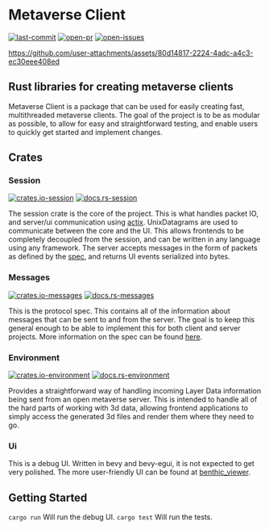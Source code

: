 # Metaverse Client
[![last-commit][last-commit-badge]][last-commit] [![open-pr][open-pr-badge]][open-pr] [![open-issues][open-issues-badge]][open-issues]

https://github.com/user-attachments/assets/80d14817-2224-4adc-a4c3-ec30eee408ed

## Rust libraries for creating metaverse clients
Metaverse Client is a package that can be used for easily creating fast, multithreaded metaverse clients. The goal of the project is to be as modular as possible, to allow for easy and straightforward testing, and enable users to quickly get started and implement changes. 

## Crates 
### Session 
[![crates.io-session][crates.io-session-badge]][crates.io-session] [![docs.rs-session][docs.rs-badge]][docs.rs-session]

The session crate is the core of the project. This is what handles packet IO, and server/ui communication using [actix](https://github.com/actix/actix). UnixDatagrams are used to communicate between the core and the UI. This allows frontends to be completely decoupled from the session, and can be written in any language using any framework. 
The server accepts messages in the form of packets as defined by the [spec](https://wiki.secondlife.com/wiki/Category:Messages), and returns UI events serialized into bytes. 
### Messages 
 [![crates.io-messages][crates.io-messages-badge]][crates.io-messages] [![docs.rs-messages][docs.rs-badge]][docs.rs-messages]

This is the protocol spec. This contains all of the information about messages that can be sent to and from the server. The goal is to keep this general enough to be able to implement this for both client and server projects. More information on the spec can be found [here](https://wiki.secondlife.com/wiki/Category:Messages). 

### Environment
[![crates.io-environment][crates.io-environment-badge]][crates.io-environment] [![docs.rs-environment][docs.rs-badge]][docs.rs-environment]

Provides a straightforward way of handling incoming Layer Data information being sent from an open metaverse server. This is intended to handle all of the hard parts of working with 3d data, allowing frontend applications to simply access the generated 3d files and render them where they need to go. 

### Ui
This is a debug UI. Written in bevy and bevy-egui, it is not expected to get very polished. The more user-friendly UI can be found at [benthic_viewer](https://github.com/benthic-mmo/benthic_viewer). 

## Getting Started 
``cargo run``
Will run the debug UI.
``cargo test`` 
Will run the tests. 



[docs.rs-badge]: https://img.shields.io/badge/docs-Docs.rs-red?&style=flat-square

[crates.io-environment-badge]: https://img.shields.io/crates/v/metaverse_environment?logo=rust&logoColor=white&style=flat-square
[crates.io-environment]: https://crates.io/crates/metaverse_environment
[docs.rs-environment]: https://docs.rs/metaverse_environment/latest/metaverse_environment/

[last-commit-badge]:https://img.shields.io/github/last-commit/benthic-mmo/metaverse_client?logo=github&style=flat-square
[last-commit]: https://github.com/benthic-mmo/metaverse_client/commits/main/

[open-pr-badge]:https://img.shields.io/github/issues-pr/benthic-mmo/metaverse_client?logo=github&style=flat-square
[open-pr]: https://github.com/benthic-mmo/metaverse_client/pulls

[open-issues-badge]:https://img.shields.io/github/issues-raw/benthic-mmo/metaverse_client?logo=github&style=flat-square
[open-issues]: https://github.com/benthic-mmo/metaverse_client/issues
[docs.rs-badge]: https://img.shields.io/badge/docs-Docs.rs-red?&style=flat-square

[crates.io-session-badge]: https://img.shields.io/crates/v/metaverse_session?logo=rust&logoColor=white&style=flat-square
[crates.io-session]: https://crates.io/crates/metaverse_messages
[docs.rs-session]: https://docs.rs/metaverse_session/latest/metaverse_session/

[crates.io-messages-badge]: https://img.shields.io/crates/v/metaverse_messages?logo=rust&logoColor=white&style=flat-square
[crates.io-messages]: https://crates.io/crates/metaverse_messages
[docs.rs-messages]: https://docs.rs/metaverse_messages/latest/metaverse_session/

[last-commit-badge]:https://img.shields.io/github/last-commit/benthic-mmo/metaverse_client?logo=github&style=flat-square
[last-commit]: https://github.com/benthic-mmo/metaverse_client/commits/main/

[open-pr-badge]:https://img.shields.io/github/issues-pr/benthic-mmo/metaverse_client?logo=github&style=flat-square
[open-pr]: https://github.com/benthic-mmo/metaverse_client/pulls

[open-issues-badge]:https://img.shields.io/github/issues-raw/benthic-mmo/metaverse_client?logo=github&style=flat-square
[open-issues]: https://github.com/benthic-mmo/metaverse_client/issues
